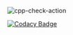 ![cpp-check-action](https://github.com/99002453/Mini_project/workflows/cpp-check-action/badge.svg)




[![Codacy Badge](https://app.codacy.com/project/badge/Grade/b832f19a7b47409ea3659c44af9f42a4)](https://www.codacy.com/gh/99002453/Mini_project/dashboard?utm_source=github.com&amp;utm_medium=referral&amp;utm_content=99002453/Mini_project&amp;utm_campaign=Badge_Grade)
